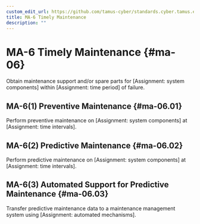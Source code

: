 ```yaml
---
custom_edit_url: https://github.com/tamus-cyber/standards.cyber.tamus.edu/tree/main/content/tamus.edu/TAMUS_profile.xml
title: MA-6 Timely Maintenance
description: ""
---
```


# MA-6 Timely Maintenance {#ma-06}

Obtain maintenance support and/or spare parts for [Assignment: system components] within [Assignment: time period] of failure.

## MA-6(1) Preventive Maintenance {#ma-06.01}

Perform preventive maintenance on [Assignment: system components] at [Assignment: time intervals].

## MA-6(2) Predictive Maintenance {#ma-06.02}

Perform predictive maintenance on [Assignment: system components] at [Assignment: time intervals].

## MA-6(3) Automated Support for Predictive Maintenance {#ma-06.03}

Transfer predictive maintenance data to a maintenance management system using [Assignment: automated mechanisms].

